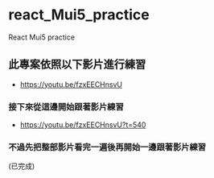 # react_Mui5_practice
 React Mui5 practice
 
## 此專案依照以下影片進行練習
+ https://youtu.be/fzxEECHnsvU

### 接下來從這邊開始跟著影片練習
+ https://youtu.be/fzxEECHnsvU?t=540

### 不過先把整部影片看完一遍後再開始一邊跟著影片練習
(已完成)
